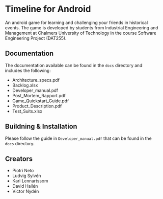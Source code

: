 # Timeline for Android
An android game for learning and challenging your friends in historical events. The game is developed by students from Industrial Engineering and Management at Chalmers University of Technology in the course Software Engineering Project (DAT255).

## Documentation
The documentation available can be found in the `docs` directory and includes the following:

- Architecture_specs.pdf
- Backlog.xlsx
- Developer_manual.pdf
- Post_Mortem_Rapport.pdf
- Game_Quickstart_Guide.pdf
- Product_Description.pdf
- Test_Suits.xlsx

## Buildning & Installation
Please follow the guide in `Developer_manual.pdf` that can be found in the `docs` directory.

## Creators
- Piotri Neto
- Ludvig Sylvén
- Karl Lennartssom
- David Hallén
- Victor Nydén


